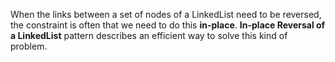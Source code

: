 When the links between a set of nodes of a LinkedList need to be reversed, the constraint is often that we need to do this **in-place**.
**In-place Reversal of a LinkedList** pattern describes an efficient way to solve this kind of problem.